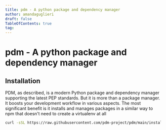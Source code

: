 ```yaml
---
title: pdm - A python package and dependency manager
author: amandaguglieri
draft: false
TableOfContents: true
tag:
---
```


# pdm - A python package and dependency manager

## Installation

PDM, as described, is a modern Python package and dependency manager supporting the latest PEP standards. But it is more than a package manager. It boosts your development workflow in various aspects. The most significant benefit is it installs and manages packages in a similar way to npm that doesn't need to create a virtualenv at all

```bash
curl -sSL https://raw.githubusercontent.com/pdm-project/pdm/main/install-pdm.py | python3 -
```


